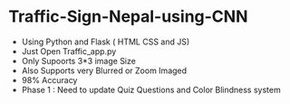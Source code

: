 # Traffic-Sign-Nepal-using-CNN
- Using Python and Flask ( HTML CSS and JS)
- Just Open Traffic_app.py
- Only Supoorts 3*3 image Size
- Also Supports very Blurred or Zoom Imaged
- 98% Accuracy
- Phase 1 : Need to update Quiz Questions and Color Blindness system
